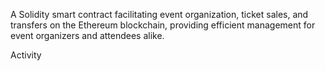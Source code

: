 A Solidity smart contract facilitating event organization, ticket sales, and transfers on the Ethereum blockchain, providing efficient management for event organizers and attendees alike.

 Activity
